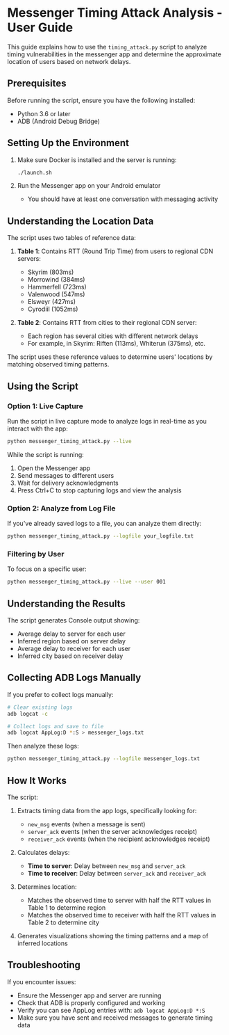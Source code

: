 # Messenger Timing Attack Analysis - User Guide

This guide explains how to use the `timing_attack.py` script to analyze timing vulnerabilities in the messenger app and determine the approximate location of users based on network delays.

## Prerequisites

Before running the script, ensure you have the following installed:
- Python 3.6 or later
- ADB (Android Debug Bridge)

## Setting Up the Environment

1. Make sure Docker is installed and the server is running:
   ```bash
   ./launch.sh
   ```

2. Run the Messenger app on your Android emulator
   - You should have at least one conversation with messaging activity

## Understanding the Location Data

The script uses two tables of reference data:

1. **Table 1**: Contains RTT (Round Trip Time) from users to regional CDN servers:
   - Skyrim (803ms)
   - Morrowind (384ms)
   - Hammerfell (723ms)
   - Valenwood (547ms)
   - Elsweyr (427ms)
   - Cyrodiil (1052ms)

2. **Table 2**: Contains RTT from cities to their regional CDN server:
   - Each region has several cities with different network delays
   - For example, in Skyrim: Riften (113ms), Whiterun (375ms), etc.

The script uses these reference values to determine users' locations by matching observed timing patterns.

## Using the Script

### Option 1: Live Capture

Run the script in live capture mode to analyze logs in real-time as you interact with the app:

```bash
python messenger_timing_attack.py --live
```

While the script is running:
1. Open the Messenger app
2. Send messages to different users
3. Wait for delivery acknowledgments
4. Press Ctrl+C to stop capturing logs and view the analysis

### Option 2: Analyze from Log File

If you've already saved logs to a file, you can analyze them directly:

```bash
python messenger_timing_attack.py --logfile your_logfile.txt
```

### Filtering by User

To focus on a specific user:

```bash
python messenger_timing_attack.py --live --user 001
```

## Understanding the Results

The script generates Console output showing:

   - Average delay to server for each user
   - Inferred region based on server delay
   - Average delay to receiver for each user
   - Inferred city based on receiver delay

## Collecting ADB Logs Manually

If you prefer to collect logs manually:

```bash
# Clear existing logs
adb logcat -c

# Collect logs and save to file
adb logcat AppLog:D *:S > messenger_logs.txt
```

Then analyze these logs:

```bash
python messenger_timing_attack.py --logfile messenger_logs.txt
```

## How It Works

The script:
1. Extracts timing data from the app logs, specifically looking for:
   - `new_msg` events (when a message is sent)
   - `server_ack` events (when the server acknowledges receipt)
   - `receiver_ack` events (when the recipient acknowledges receipt)

2. Calculates delays:
   - **Time to server**: Delay between `new_msg` and `server_ack`
   - **Time to receiver**: Delay between `server_ack` and `receiver_ack`

3. Determines location:
   - Matches the observed time to server with half the RTT values in Table 1 to determine region
   - Matches the observed time to receiver with half the RTT values in Table 2 to determine city

4. Generates visualizations showing the timing patterns and a map of inferred locations

## Troubleshooting

If you encounter issues:

- Ensure the Messenger app and server are running
- Check that ADB is properly configured and working
- Verify you can see AppLog entries with: `adb logcat AppLog:D *:S`
- Make sure you have sent and received messages to generate timing data

